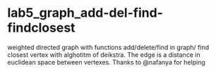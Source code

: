 # lab5_graph_add-del-find-findclosest
weighted directed graph with functions add/delete/find in graph/ find closest vertex with alghotitm of deikstra. The edge is a distance in euclidean space between vertexes.
Thanks to @nafanya for helping
